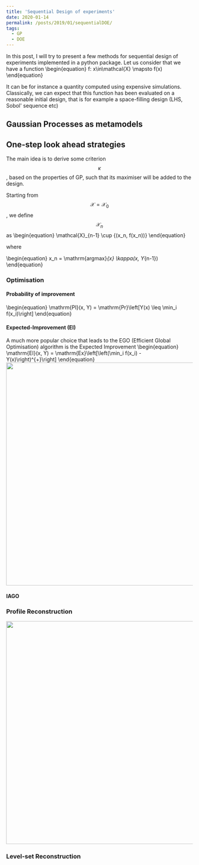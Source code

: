 ```yaml
---
title: 'Sequential Design of experiments'
date: 2020-01-14
permalink: /posts/2019/01/sequentialDOE/
tags:
  - GP
  - DOE
---
```


In this post, I will try to present a few methods for sequential design of experiments implemented in a python package. Let us consider that we have a function 
\begin{equation}
f: x\in\mathcal{X} \mapsto f(x)
\end{equation}

It can be for instance a quantity computed using expensive simulations. Classically, we can expect that this function has been evaluated on a reasonable initial design, that is for example a space-filling design (LHS, Sobol' sequence etc)
## Gaussian Processes as metamodels

## One-step look ahead strategies
The main idea is to derive some criterion $$\kappa$$, based on the properties of GP, such that its maximiser will be added to the design.

Starting from $$\mathcal{X} = \mathcal{X}_0$$, we define $$\mathcal{X}_n$$ as
\begin{equation}
\mathcal{X}_{n-1} \cup \{(x_n, f(x_n))\}
\end{equation}

where

\begin{equation}
x_n = \mathrm{argmax}_{x} \kappa(x, Y_{n-1})
\end{equation}

### Optimisation
#### Probability of improvement
\begin{equation}
\mathrm{PI}(x, Y) = \mathrm{Pr}\left[Y(x) \leq \min_i f(x_i)\right]
\end{equation}
#### Expected-Improvement (EI)
A much more popular choice that leads to the EGO (Efficient Global Optimisation) algorithm is the Expected Improvement
\begin{equation}
\mathrm{EI}(x, Y) = \mathrm{Ex}\left[\left(\min_i f(x_i) - Y(x)\right)^{+}\right]
\end{equation}
<img src="https://vtrappler.github.io/images/EI.gif" width="600" height="600" />
#### IAGO

### Profile Reconstruction
<img src="https://vtrappler.github.io/images/PEI.gif" width="600" height="600" />

### Level-set Reconstruction
